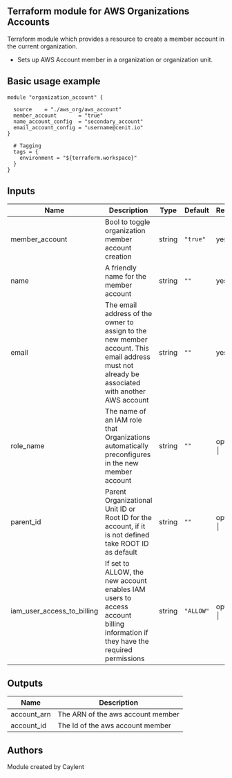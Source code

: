 ## Terraform module for AWS Organizations Accounts

Terraform module which provides a resource to create a member account in the current organization.


* Sets up AWS Account member in a organization or organization unit. 


## Basic usage example

```hcl
module "organization_account" {
  
  source    = "./aws_org/aws_account"
  member_account       = "true"
  name_account_config  = "secondary_account"
  email_account_config = "username@cenit.io"
}
  
  # Tagging
  tags = {
    environment = "${terraform.workspace}"
  }
}
```
## Inputs                                                                                       
                                                                                                
| Name | Description | Type | Default | Required |                                              
|------|-------------|------|---------|----------|                                                   
| member\_account | Bool to toggle organization member account creation | string | `"true"` | yes |                
| name | A friendly name for the member account | string | `""` | yes │
| email | The email address of the owner to assign to the new member account. This email address must not already be associated with another AWS account  | string | `""` | yes │
| role\_name | The name of an IAM role that Organizations automatically preconfigures in the new member account | string | `""` | optional │
| parent\_id | Parent Organizational Unit ID or Root ID for the account, if it is not defined take ROOT ID as default | string | `""` | optional │
| iam\_user\_access\_to\_billing | If set to ALLOW, the new account enables IAM users to access account billing information if they have the required permissions | string | `"ALLOW"` | optional │                                                                              

## Outputs

| Name | Description |
|------|-------------|
| account\_arn | The ARN of the aws  account member |
| account\_id | The Id of the aws account member |

## Authors

Module created by Caylent 


